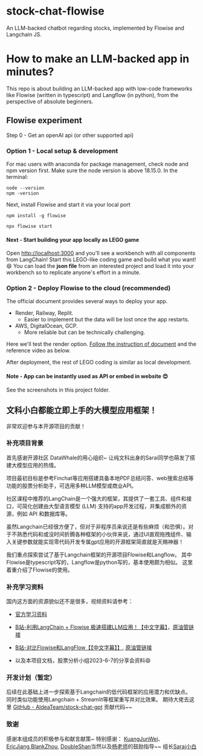 # stock-chat-flowise
An LLM-backed chatbot regarding stocks, implemented by Flowise and Langchain JS. 

# How to make an LLM-backed app in minutes?
This repo is about building an LLM-backed app with low-code frameworks like Flowise (written in typescript) and Langflow (in python),  from the perspective of absolute beginners.

## Flowise experiment
Step 0 - Get an openAI api (or other supported api)

### Option 1 -  Local setup & development
For mac users with anaconda for package management, check node and npm version first. Make sure the node version is above 18.15.0.
In the terminal: 
```
node --version 
npm -version 
```

Next, install Flowise and start it via your local port

```
npm install -g flowise

npx flowise start
```

#### Next - Start building your app locally as LEGO game

Open [http://localhost:3000](http://localhost:3000/) and you'll see a workbench with all components from LangChain! Start this LEGO-like coding game and build what you want! 😄
You can load the **json file** from an interested project and load it into your workbench so to replicate anyone's effort in a minute.


### Option 2 - Deploy Flowise  to the cloud (recommended)
The official document provides several ways to deploy your app.
- Render, Railway, Replit.
	- Easier to implement but the data will be lost once the app restarts.
- AWS, DigitalOcean, GCP. 
	- More reliable but can be technically challenging. 

Here we'll test the render option. 
[Follow the instruction of document](https://docs.flowiseai.com/deployment/render) and the reference video as below. 

After deployment, the rest of LEGO coding is similar as local development.

#### Note - App can be instantly used as API or embed in website 😍 
See the screenshots in this project folder.

## 文科小白都能立即上手的大模型应用框架！

非常欢迎参与本开源项目的贡献！

### 补充项目背景
首先感谢开源社区 DataWhale的用心组织~ 让纯文科出身的Sarai同学也萌发了搭建大模型应用的热情。

项目最初目标是参考Finchat等应用搭建具备本地PDF总结问答、web搜索总结等功能的股票分析助手，可选用多种LLM模型或商业API。

社区课程中推荐的LangChain是一个强大的框架，其提供了一套工具、组件和接口，可简化创建由大型语言模型 (LLM) 支持的app开发过程，并集成额外的资源，例如 API 和数据库等。

虽然Langchain已经很方便了，但对于非程序员来说还是有些麻烦（和恐惧）。对于不熟悉代码和或没时间折腾各种框架的小伙伴来说，通过UI直观拖拽组件、输入关键参数就能实现零代码开发专属gpt应用的开源框架简直就是天赐神器！

我们重点探索尝试了基于Langchain框架的开源项目Flowise和Langflow。
其中Flowise是typescript写的，Langflow是python写的，基本使用颇为相似。
这里着重介绍了Flowise的使用。

### 补充学习资料
国内这方面的资源貌似还不是很多，视频资料请参考：
-  [官方学习资料](https://docs.flowiseai.com/how-to-use)
- [B站-利用LangChain + Flowise 极速搭建LLM应用！【中文字幕】](https://www.bilibili.com/video/BV11N411C78d/?share_source=copy_web&vd_source=c9c1f384e015f340e2b21e0e3db13eb8)，[原油管链接](https://youtu.be/EsI_7L0fzKk)
- [B站-对比Flowise和LangFlow【【中文字幕】】]( https://www.bilibili.com/video/BV1tW4y1R7d9/?share_source=copy_web&vd_source=c9c1f384e015f340e2b21e0e3db13eb8), [原油管链接](https://youtu.be/OLuqTPofJ9g)

- 以及本项目文档，股票分析小组2023-6-7的分享会资料😄

### 开发计划（暂定）
后续在此基础上进一步探索基于Langchain的低代码框架的应用潜力和优缺点。
同时类似功能使用Langchain + Streamlit等框架重写并对比效果。
期待大佬去这里 [GitHub - AldeaTeam/stock-chat-gpt](https://github.com/AldeaTeam/stock-chat-gpt) 贡献代码~~

### 致谢
感谢本组成员的积极参与和献言献策~ 特别感谢： [KuangJunWei](https://github.com/kuangjunwei1)、 [EricJiang](https://github.com/EricJiang0423),[BlankZhou](https://github.com/zhou-yi-git), [DoubleShan](https://github.com/shanshan-he/)当然以及[杨老师](https://github.com/pzc163)的鼓励指导~~
组长[Sarai小白](https://github.com/SaraiQX)
